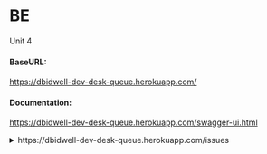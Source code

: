 # BE
Unit 4


#### BaseURL:
https://dbidwell-dev-desk-queue.herokuapp.com/

#### Documentation:
https://dbidwell-dev-desk-queue.herokuapp.com/swagger-ui.html

<details>

  <summary>https://dbidwell-dev-desk-queue.herokuapp.com/issues</summary>

  <details>
  <summary>POST /userid/{createdUserIdHere}</summary>
  
      {
        "title":"some title",
        "description":"some description",
        "whatitried":"what did you try?"
      }
  
  </details>

</details>
